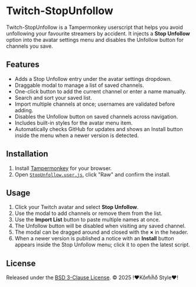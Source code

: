 # Twitch-StopUnfollow

Twitch-StopUnfollow is a Tampermonkey userscript that helps you avoid unfollowing your favourite streamers by accident. It injects a **Stop Unfollow** option into the avatar settings menu and disables the Unfollow button for channels you save.

## Features

- Adds a Stop Unfollow entry under the avatar settings dropdown.
- Draggable modal to manage a list of saved channels.
- One-click button to add the current channel or enter a name manually.
- Search and sort your saved list.
- Import multiple channels at once; usernames are validated before adding.
- Disables the Unfollow button on saved channels across navigation.
- Includes built-in styles for the avatar menu item.
- Automatically checks GitHub for updates and shows an Install button inside the menu when a newer version is detected.

## Installation

1. Install [Tampermonkey](https://www.tampermonkey.net/) for your browser.
2. Open [`StopUnfollow.user.js`](./StopUnfollow.user.js), click "Raw" and confirm the install.

## Usage

1. Click your Twitch avatar and select **Stop Unfollow**.
2. Use the modal to add channels or remove them from the list.
3. Use the **Import List** button to paste multiple names at once.
4. The Unfollow button will be disabled when visiting any saved channel.
5. The modal can be dragged around and closed with the **×** in the header.
6. When a newer version is published a notice with an **Install** button appears inside the Stop Unfollow menu; click it to open the latest script.

## License

Released under the [BSD 3-Clause License](LICENSE). © 2025 !♥Koͨmͧiͭnͥoͤ Style♥!
